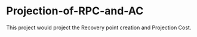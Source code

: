 # Projection-of-RPC-and-AC
This project would project the Recovery point creation and Projection Cost.

